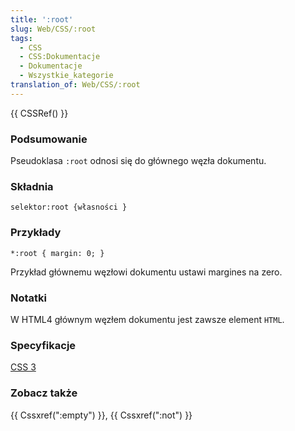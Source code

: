 ```yaml
---
title: ':root'
slug: Web/CSS/:root
tags:
  - CSS
  - CSS:Dokumentacje
  - Dokumentacje
  - Wszystkie_kategorie
translation_of: Web/CSS/:root
---
```

{{ CSSRef() }}

### Podsumowanie

Pseudoklasa `:root` odnosi się do głównego węzła dokumentu.

### Składnia

    selektor:root {własności }

### Przykłady

    *:root { margin: 0; }

Przykład głównemu węzłowi dokumentu ustawi margines na zero.

### Notatki

W HTML4 głównym węzłem dokumentu jest zawsze element `HTML`.

### Specyfikacje

[CSS 3](http://www.w3.org/TR/css3-selectors/#root-pseudo)

### Zobacz także

{{ Cssxref(":empty") }}, {{ Cssxref(":not") }}
